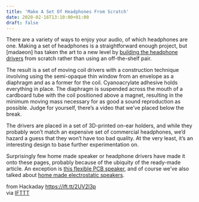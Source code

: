 ```yaml
---
title: 'Make A Set Of Headphones From Scratch'
date: 2020-02-16T13:10:00+01:00
draft: false
---
```


There are a variety of ways to enjoy your audio, of which headphones are one. Making a set of headphones is a straightforward enough project, but \[madaeon\] has taken the art to a new level by [building the headphone drivers](https://www.instructables.com/id/Create-Your-Own-Headphones-From-Raw-Materials/) from scratch rather than using an off-the-shelf pair.

The result is a set of moving coil drivers with a construction technique involving using the semi-opaque thin window from an envelope as a diaphragm and as a former for the coil. Cyanoacrylate adhesive holds everything in place. The diaphragm is suspended across the mouth of a cardboard tube with the coil positioned above a magnet, resulting in the minimum moving mass necessary for as good a sound reproduction as possible. Judge for yourself, there’s a video that we’ve placed below the break.

The drivers are placed in a set of 3D-printed on-ear holders, and while they probably won’t match an expensive set of commercial headphones, we’d hazard a guess that they won’t have too bad quality. At the very least, it’s an interesting design to base further experimentation on.

Surprisingly few home made speaker or headphone drivers have made it onto these pages, probably because of the ubiquity of the ready-made article. An exception is [this flexible PCB speaker](https://hackaday.com/2018/09/21/the-diaphragm-is-the-coil-in-these-flexible-pcb-speakers/), and of course we’ve also talked about [home made electrostatic speakers](https://hackaday.com/2016/08/03/electrostatic-loudspeakers-high-end-hifi-you-can-build-yourself/).

  
  
from Hackaday https://ift.tt/2UV2l3p  
via [IFTTT](https://ifttt.com/?ref=da&site=blogger)